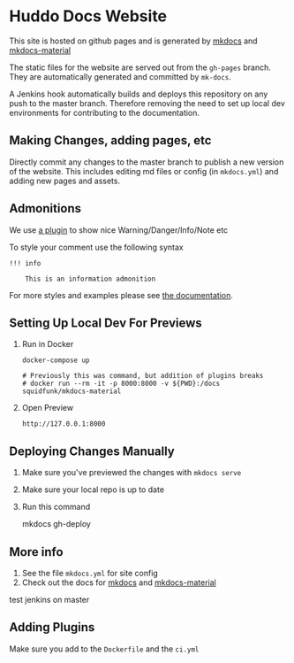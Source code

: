 # Huddo Docs Website

This site is hosted on github pages and is generated by [mkdocs](https://www.mkdocs.org) and [mkdocs-material](https://hub.docker.com/r/squidfunk/mkdocs-material/)

The static files for the website are served out from the `gh-pages` branch. They are automatically generated and committed by `mk-docs`.

A Jenkins hook automatically builds and deploys this repository on any push to the master branch. Therefore removing the need to set up local dev environments for contributing to the documentation.

## Making Changes, adding pages, etc

Directly commit any changes to the master branch to publish a new version of the website. This includes editing md files or config (in `mkdocs.yml`) and adding new pages and assets.

## Admonitions

We use [a plugin](https://squidfunk.github.io/mkdocs-material/reference/admonitions/#type:question) to show nice Warning/Danger/Info/Note etc

To style your comment use the following syntax

```
!!! info

    This is an information admonition
```

For more styles and examples please see [the documentation](https://squidfunk.github.io/mkdocs-material/reference/admonitions/#type:question).

## Setting Up Local Dev For Previews

1. Run in Docker

       docker-compose up

       # Previously this was command, but addition of plugins breaks
       # docker run --rm -it -p 8000:8000 -v ${PWD}:/docs squidfunk/mkdocs-material


4. Open Preview

       http://127.0.0.1:8000

## Deploying Changes Manually

1. Make sure you've previewed the changes with `mkdocs serve`
2. Make sure your local repo is up to date
3. Run this command

    mkdocs gh-deploy

## More info

1. See the file `mkdocs.yml` for site config
2. Check out the docs for [mkdocs](https://www.mkdocs.org) and [mkdocs-material](https://squidfunk.github.io/mkdocs-material)

test jenkins on master

## Adding Plugins

Make sure you add to the `Dockerfile` and the `ci.yml`
